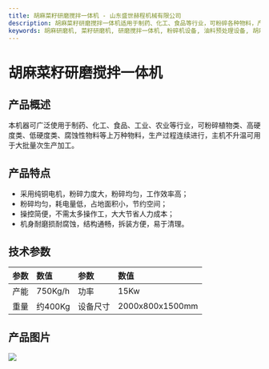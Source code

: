 ```yaml
---
title: 胡麻菜籽研磨搅拌一体机 - 山东盛世赫程机械有限公司
description: 胡麻菜籽研磨搅拌一体机适用于制药、化工、食品等行业，可粉碎各种物料，产能750Kg/h，纯铜电机，粉碎均匀，耗电量低。
keywords: 胡麻研磨机, 菜籽研磨机, 研磨搅拌一体机, 粉碎机设备, 油料预处理设备, 胡麻加工设备, 菜籽加工设备, 研磨机, 搅拌机, 粉碎搅拌机, 油料粉碎设备, 研磨设备, 搅拌设备, 15Kw研磨机
---
```


# 胡麻菜籽研磨搅拌一体机

## 产品概述

本机器可广泛使用于制药、化工、食品、工业、农业等行业，可粉碎植物类、高硬度类、低硬度类、腐蚀性物料等上万种物料，生产过程连续进行，主机不升温可用于大批量次生产加工。

## 产品特点

*   采用纯铜电机，粉碎力度大，粉碎均匀，工作效率高；
*   粉碎均匀，耗电量低，占地面积小，节约空间；
*   操控简便，不需太多操作工，大大节省人力成本；
*   机身耐磨损耐腐蚀，结构通畅，拆装方便，易于清理。

## 技术参数

| 参数     | 数值       | 参数     | 数值         |
| :------- | :--------- | :------- | :----------- |
| 产能     | 750Kg/h    | 功率     | 15Kw         |
| 重量     | 约400Kg    | 设备尺寸 | 2000x800x1500mm |

## 产品图片

![](https://i.postimg.cc/ZYq7J51L/202509051417544.png?dl=1)